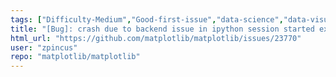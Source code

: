 ```yaml
---
tags: ["Difficulty-Medium","Good-first-issue","data-science","data-visualization","gtk","hacktoberfest","matplotlib","plotting","python","qt","tk","wx"]
title: "[Bug]: crash due to backend issue in ipython session started explicitly with InteractiveShell "
html_url: "https://github.com/matplotlib/matplotlib/issues/23770"
user: "zpincus"
repo: "matplotlib/matplotlib"
---
```


